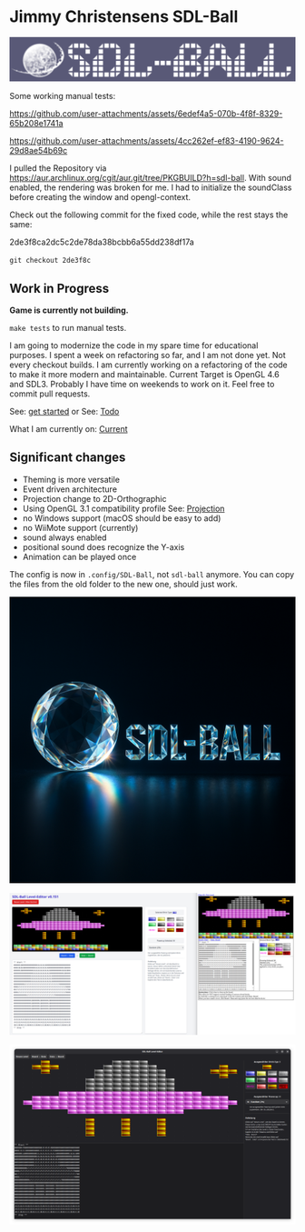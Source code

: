 # Jimmy Christensens SDL-Ball

![old logo](images/old-logo.png)

Some working manual tests:

https://github.com/user-attachments/assets/6edef4a5-070b-4f8f-8329-65b208e1741a

https://github.com/user-attachments/assets/4cc262ef-ef83-4190-9624-29d8ae54b69c

I pulled the Repository via <https://aur.archlinux.org/cgit/aur.git/tree/PKGBUILD?h=sdl-ball>.
With sound enabled, the rendering was broken for me.
I had to initialize the soundClass before creating the window and opengl-context.

Check out the following commit for the fixed code, while the rest stays the same:

2de3f8ca2dc5c2de78da38bcbb6a55dd238df17a

`git checkout 2de3f8c`

## Work in Progress

**Game is currently not building.**

`make tests` to run manual tests.

I am going to modernize the code in my spare time for educational purposes.
I spent a week on refactoring so far, and I am not done yet. Not every checkout builds.
I am currently working on a refactoring of the code to make it more modern and maintainable.
Current Target is OpenGL 4.6 and SDL3.
Probably I have time on weekends to work on it. Feel free to commit pull requests.

See: [get started](docs/Developer/GetInvolved.md)
or
See: [Todo](docs/Developer/Todo.md)

What I am currently on: [Current](docs/Developer/CURRENT.md)

## Significant changes

- Theming is more versatile
- Event driven architecture
- Projection change to 2D-Orthographic
- Using OpenGL 3.1 compatibility profile See: [Projection](docs/Developer/OpenGL/Projection.md)
- no Windows support (macOS should be easy to add)
- no WiiMote support (currently)
- sound always enabled
- positional sound does recognize the Y-axis
- Animation can be played once

The config is now in `.config/SDL-Ball`, not `sdl-ball` anymore.
You can copy the files from the old folder to the new one, should just work.

![new logo](images/current-logo.png)

![JS-LevelEditor](images/js-level-editor.png)

![GTK3-LevelEditor](images/leveleditor-python-gtk3.png)
